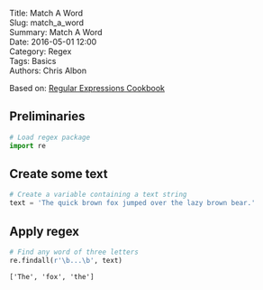 Title: Match A Word  
Slug: match_a_word  
Summary: Match A Word  
Date: 2016-05-01 12:00  
Category: Regex  
Tags: Basics  
Authors: Chris Albon  

Based on: [Regular Expressions Cookbook](http://shop.oreilly.com/product/0636920023630.do)

## Preliminaries


```python
# Load regex package
import re
```

## Create some text


```python
# Create a variable containing a text string
text = 'The quick brown fox jumped over the lazy brown bear.'
```

## Apply regex


```python
# Find any word of three letters
re.findall(r'\b...\b', text)
```




    ['The', 'fox', 'the']


